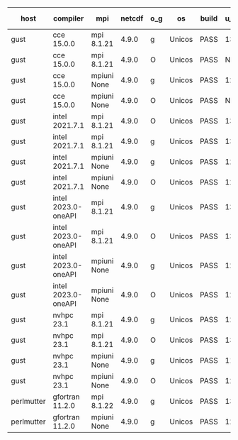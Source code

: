 

| host     | compiler                              | mpi                      | netcdf        | o_g        | os       | build       | u_pass          | u_fail          | s_pass            | s_fail            | e_pass             | e_fail             | nuopc_pass       | nuopc_fail       | artifacts link          |
|----------|---------------------------------------|--------------------------|---------------|------------|----------|-------------|-----------------|-----------------|-------------------|-------------------|--------------------|--------------------|------------------|------------------|-------------------------|
| gust | cce 15.0.0 | mpi 8.1.21  | 4.9.0  | g | Unicos | PASS | 13797 | 76 | 49 | 0 | 80 | 0 | 51 | 1 | <a href="https://github.com/esmf-org/esmf-test-artifacts/tree/7f766ccb5c8cd47cf7a8467ded39091efe9b277c/patch_8.4.1/cce/15.0.0/g/mpi/8.1.21" target="_blank">7f766cc</a> | 
| gust | cce 15.0.0 | mpi 8.1.21  | 4.9.0  | O | Unicos | PASS | None | None | None | None | None | None | 0 | 52 | <a href="https://github.com/esmf-org/esmf-test-artifacts/tree/fd0f946225093e50266ac741ac26f160a297447d/patch_8.4.1/cce/15.0.0/O/mpi/8.1.21" target="_blank">fd0f946</a> | 
| gust | cce 15.0.0 | mpiuni None  | 4.9.0  | g | Unicos | PASS | 12241 | 76 | 8 | 0 | 43 | 0 | None | None | <a href="https://github.com/esmf-org/esmf-test-artifacts/tree/efe14fd3bdca90668fbafddc7d6312027b530088/patch_8.4.1/cce/15.0.0/g/mpiuni/None" target="_blank">efe14fd</a> | 
| gust | cce 15.0.0 | mpiuni None  | 4.9.0  | O | Unicos | PASS | None | None | None | None | None | None | None | None | <a href="https://github.com/esmf-org/esmf-test-artifacts/tree/d54c207f5ad2148fe9f188608fb7cf835190a387/patch_8.4.1/cce/15.0.0/O/mpiuni/None" target="_blank">d54c207</a> | 
| gust | intel 2021.7.1 | mpi 8.1.21  | 4.9.0  | O | Unicos | PASS | 13873 | 0 | 49 | 0 | 80 | 0 | 52 | 0 | <a href="https://github.com/esmf-org/esmf-test-artifacts/tree/1dc4a2fa8a75bfab37f7192387987e62d347d67b/patch_8.4.1/intel/2021.7.1/O/mpi/8.1.21" target="_blank">1dc4a2f</a> | 
| gust | intel 2021.7.1 | mpi 8.1.21  | 4.9.0  | g | Unicos | PASS | 13873 | 0 | 49 | 0 | 80 | 0 | 52 | 0 | <a href="https://github.com/esmf-org/esmf-test-artifacts/tree/54957a4f05ddd58ed23cd394fab4ab1c608a8b18/patch_8.4.1/intel/2021.7.1/g/mpi/8.1.21" target="_blank">54957a4</a> | 
| gust | intel 2021.7.1 | mpiuni None  | 4.9.0  | g | Unicos | PASS | 12317 | 0 | 8 | 0 | 43 | 0 | None | None | <a href="https://github.com/esmf-org/esmf-test-artifacts/tree/2ce64bac4995ae9f40eff81cf9cdda5d0f2ed895/patch_8.4.1/intel/2021.7.1/g/mpiuni/None" target="_blank">2ce64ba</a> | 
| gust | intel 2021.7.1 | mpiuni None  | 4.9.0  | O | Unicos | PASS | 12317 | 0 | 8 | 0 | 43 | 0 | None | None | <a href="https://github.com/esmf-org/esmf-test-artifacts/tree/67063023281b73de056a093755aac853b2e9a0f8/patch_8.4.1/intel/2021.7.1/O/mpiuni/None" target="_blank">6706302</a> | 
| gust | intel 2023.0-oneAPI | mpi 8.1.21  | 4.9.0  | g | Unicos | PASS | 13873 | 0 | 49 | 0 | 80 | 0 | 52 | 0 | <a href="https://github.com/esmf-org/esmf-test-artifacts/tree/9c6c541580964b2d4d5f63d542930119b1adab2e/patch_8.4.1/intel/2023.0-oneAPI/g/mpi/8.1.21" target="_blank">9c6c541</a> | 
| gust | intel 2023.0-oneAPI | mpi 8.1.21  | 4.9.0  | O | Unicos | PASS | 13871 | 2 | 49 | 0 | 80 | 0 | 52 | 0 | <a href="https://github.com/esmf-org/esmf-test-artifacts/tree/75ed4e973eaa590db5392bd2ec997da424294117/patch_8.4.1/intel/2023.0-oneAPI/O/mpi/8.1.21" target="_blank">75ed4e9</a> | 
| gust | intel 2023.0-oneAPI | mpiuni None  | 4.9.0  | g | Unicos | PASS | 12317 | 0 | 8 | 0 | 43 | 0 | None | None | <a href="https://github.com/esmf-org/esmf-test-artifacts/tree/efbb8b2d86de2f0a087a58ba3fa86ed5c6921627/patch_8.4.1/intel/2023.0-oneAPI/g/mpiuni/None" target="_blank">efbb8b2</a> | 
| gust | intel 2023.0-oneAPI | mpiuni None  | 4.9.0  | O | Unicos | PASS | 12316 | 1 | 8 | 0 | 43 | 0 | None | None | <a href="https://github.com/esmf-org/esmf-test-artifacts/tree/a96bebd1516a74e737596df3beed4bce597f8214/patch_8.4.1/intel/2023.0-oneAPI/O/mpiuni/None" target="_blank">a96bebd</a> | 
| gust | nvhpc 23.1 | mpi 8.1.21  | 4.9.0  | g | Unicos | PASS | 12980 | 893 | 35 | 14 | 66 | 14 | 10 | 42 | <a href="https://github.com/esmf-org/esmf-test-artifacts/tree/4da13c5fc336c9e6fffad83958a87832efc709f4/patch_8.4.1/nvhpc/23.1/g/mpi/8.1.21" target="_blank">4da13c5</a> | 
| gust | nvhpc 23.1 | mpi 8.1.21  | 4.9.0  | O | Unicos | PASS | 13870 | 3 | 49 | 0 | 80 | 0 | 45 | 7 | <a href="https://github.com/esmf-org/esmf-test-artifacts/tree/c156c32e8190a2c9c970b72852fe9119bd0c457b/patch_8.4.1/nvhpc/23.1/O/mpi/8.1.21" target="_blank">c156c32</a> | 
| gust | nvhpc 23.1 | mpiuni None  | 4.9.0  | g | Unicos | PASS | 11680 | 637 | 4 | 4 | 40 | 3 | None | None | <a href="https://github.com/esmf-org/esmf-test-artifacts/tree/dcdbcd246b0d111d1e11fdf6677cc54e42722005/patch_8.4.1/nvhpc/23.1/g/mpiuni/None" target="_blank">dcdbcd2</a> | 
| gust | nvhpc 23.1 | mpiuni None  | 4.9.0  | O | Unicos | PASS | 12315 | 2 | 8 | 0 | 43 | 0 | None | None | <a href="https://github.com/esmf-org/esmf-test-artifacts/tree/203d67081d6086545ae7e8f7452be91e0e830848/patch_8.4.1/nvhpc/23.1/O/mpiuni/None" target="_blank">203d670</a> | 
| perlmutter | gfortran 11.2.0 | mpi 8.1.22  | 4.9.0  | g | Unicos | PASS | 13858 | 15 | 49 | 0 | 80 | 0 | 0 | 52 | <a href="https://github.com/esmf-org/esmf-test-artifacts/tree/1528fd189c83f96f7bcfcd29e2527d0217e1e82f/patch_8.4.1/gfortran/11.2.0/g/mpi/8.1.22" target="_blank">1528fd1</a> | 
| perlmutter | gfortran 11.2.0 | mpiuni None  | 4.9.0  | g | Unicos | PASS | 12302 | 15 | 8 | 0 | 43 | 0 | None | None | <a href="https://github.com/esmf-org/esmf-test-artifacts/tree/b58b8ad6af1aa967e4c1d2264504ee092f3b78aa/patch_8.4.1/gfortran/11.2.0/g/mpiuni/None" target="_blank">b58b8ad</a> | 
